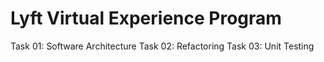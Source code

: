 # Lyft Virtual Experience Program
Task 01: Software Architecture
Task 02: Refactoring
Task 03: Unit Testing